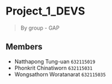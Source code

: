 # Project_1_DEVS
>By group - GAP

## Members
- Natthapong Tung-uan  `632115019`
- Phonkrit Chinatiworn  `632115031`
- Wongsathorn Woratanarat  `632115035`
